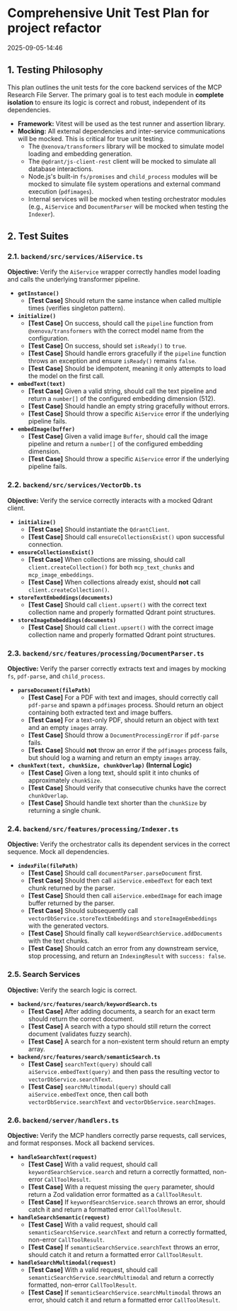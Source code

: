 # Comprehensive Unit Test Plan for project refactor
2025-09-05-14:46

## 1. Testing Philosophy

This plan outlines the unit tests for the core backend services of the MCP Research File Server. The primary goal is to test each module in **complete isolation** to ensure its logic is correct and robust, independent of its dependencies.

-   **Framework:** Vitest will be used as the test runner and assertion library.
-   **Mocking:** All external dependencies and inter-service communications will be mocked. This is critical for true unit testing.
    -   The `@xenova/transformers` library will be mocked to simulate model loading and embedding generation.
    -   The `@qdrant/js-client-rest` client will be mocked to simulate all database interactions.
    -   Node.js's built-in `fs/promises` and `child_process` modules will be mocked to simulate file system operations and external command execution (`pdfimages`).
    -   Internal services will be mocked when testing orchestrator modules (e.g., `AiService` and `DocumentParser` will be mocked when testing the `Indexer`).

## 2. Test Suites

### 2.1. `backend/src/services/AiService.ts`

**Objective:** Verify the `AiService` wrapper correctly handles model loading and calls the underlying transformer pipeline.

-   **`getInstance()`**
    -   **[Test Case]** Should return the same instance when called multiple times (verifies singleton pattern).
-   **`initialize()`**
    -   **[Test Case]** On success, should call the `pipeline` function from `@xenova/transformers` with the correct model name from the configuration.
    -   **[Test Case]** On success, should set `isReady()` to `true`.
    -   **[Test Case]** Should handle errors gracefully if the `pipeline` function throws an exception and ensure `isReady()` remains `false`.
    -   **[Test Case]** Should be idempotent, meaning it only attempts to load the model on the first call.
-   **`embedText(text)`**
    -   **[Test Case]** Given a valid string, should call the text pipeline and return a `number[]` of the configured embedding dimension (512).
    -   **[Test Case]** Should handle an empty string gracefully without errors.
    -   **[Test Case]** Should throw a specific `AiService` error if the underlying pipeline fails.
-   **`embedImage(buffer)`**
    -   **[Test Case]** Given a valid image `Buffer`, should call the image pipeline and return a `number[]` of the configured embedding dimension.
    -   **[Test Case]** Should throw a specific `AiService` error if the underlying pipeline fails.

### 2.2. `backend/src/services/VectorDb.ts`

**Objective:** Verify the service correctly interacts with a mocked Qdrant client.

-   **`initialize()`**
    -   **[Test Case]** Should instantiate the `QdrantClient`.
    -   **[Test Case]** Should call `ensureCollectionsExist()` upon successful connection.
-   **`ensureCollectionsExist()`**
    -   **[Test Case]** When collections are missing, should call `client.createCollection()` for both `mcp_text_chunks` and `mcp_image_embeddings`.
    -   **[Test Case]** When collections already exist, should **not** call `client.createCollection()`.
-   **`storeTextEmbeddings(documents)`**
    -   **[Test Case]** Should call `client.upsert()` with the correct text collection name and properly formatted Qdrant point structures.
-   **`storeImageEmbeddings(documents)`**
    -   **[Test Case]** Should call `client.upsert()` with the correct image collection name and properly formatted Qdrant point structures.

### 2.3. `backend/src/features/processing/DocumentParser.ts`

**Objective:** Verify the parser correctly extracts text and images by mocking `fs`, `pdf-parse`, and `child_process`.

-   **`parseDocument(filePath)`**
    -   **[Test Case]** For a PDF with text and images, should correctly call `pdf-parse` and spawn a `pdfimages` process. Should return an object containing both extracted text and image buffers.
    -   **[Test Case]** For a text-only PDF, should return an object with text and an empty `images` array.
    -   **[Test Case]** Should throw a `DocumentProcessingError` if `pdf-parse` fails.
    -   **[Test Case]** Should **not** throw an error if the `pdfimages` process fails, but should log a warning and return an empty `images` array.
-   **`chunkText(text, chunkSize, chunkOverlap)` (Internal Logic)**
    -   **[Test Case]** Given a long text, should split it into chunks of approximately `chunkSize`.
    -   **[Test Case]** Should verify that consecutive chunks have the correct `chunkOverlap`.
    -   **[Test Case]** Should handle text shorter than the `chunkSize` by returning a single chunk.

### 2.4. `backend/src/features/processing/Indexer.ts`

**Objective:** Verify the orchestrator calls its dependent services in the correct sequence. Mock all dependencies.

-   **`indexFile(filePath)`**
    -   **[Test Case]** Should call `documentParser.parseDocument` first.
    -   **[Test Case]** Should then call `aiService.embedText` for each text chunk returned by the parser.
    -   **[Test Case]** Should then call `aiService.embedImage` for each image buffer returned by the parser.
    -   **[Test Case]** Should subsequently call `vectorDbService.storeTextEmbeddings` and `storeImageEmbeddings` with the generated vectors.
    -   **[Test Case]** Should finally call `keywordSearchService.addDocuments` with the text chunks.
    -   **[Test Case]** Should catch an error from any downstream service, stop processing, and return an `IndexingResult` with `success: false`.

### 2.5. Search Services

**Objective:** Verify the search logic is correct.

-   **`backend/src/features/search/keywordSearch.ts`**
    -   **[Test Case]** After adding documents, a search for an exact term should return the correct document.
    -   **[Test Case]** A search with a typo should still return the correct document (validates fuzzy search).
    -   **[Test Case]** A search for a non-existent term should return an empty array.
-   **`backend/src/features/search/semanticSearch.ts`**
    -   **[Test Case]** `searchText(query)` should call `aiService.embedText(query)` and then pass the resulting vector to `vectorDbService.searchText`.
    -   **[Test Case]** `searchMultimodal(query)` should call `aiService.embedText` once, then call both `vectorDbService.searchText` and `vectorDbService.searchImages`.

### 2.6. `backend/server/handlers.ts`

**Objective:** Verify the MCP handlers correctly parse requests, call services, and format responses. Mock all backend services.

-   **`handleSearchText(request)`**
    -   **[Test Case]** With a valid request, should call `keywordSearchService.search` and return a correctly formatted, non-error `CallToolResult`.
    -   **[Test Case]** With a request missing the `query` parameter, should return a Zod validation error formatted as a `CallToolResult`.
    -   **[Test Case]** If `keywordSearchService.search` throws an error, should catch it and return a formatted error `CallToolResult`.
-   **`handleSearchSemantic(request)`**
    -   **[Test Case]** With a valid request, should call `semanticSearchService.searchText` and return a correctly formatted, non-error `CallToolResult`.
    -   **[Test Case]** If `semanticSearchService.searchText` throws an error, should catch it and return a formatted error `CallToolResult`.
-   **`handleSearchMultimodal(request)`**
    -   **[Test Case]** With a valid request, should call `semanticSearchService.searchMultimodal` and return a correctly formatted, non-error `CallToolResult`.
    -   **[Test Case]** If `semanticSearchService.searchMultimodal` throws an error, should catch it and return a formatted error `CallToolResult`.